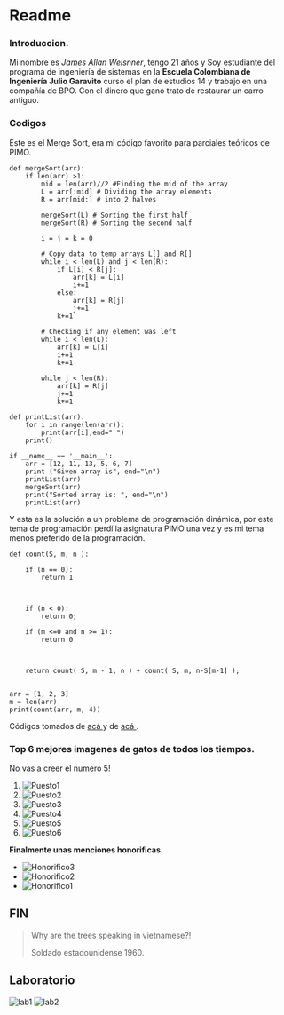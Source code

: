 # Readme

### Introduccion.
Mi nombre es *James Allan Weisnner*, tengo 21 años y Soy estudiante del programa de ingeniería de sistemas en la **Escuela Colombiana de Ingeniería Julio Garavito** curso el plan de estudios 14 y trabajo en una compañía de BPO. Con el dinero que gano trato de restaurar un carro antiguo.

### Codigos

Este es el Merge Sort, era mi código favorito para parciales teóricos de PIMO.

 
	def mergeSort(arr): 
	    if len(arr) >1: 
	        mid = len(arr)//2 #Finding the mid of the array 
	        L = arr[:mid] # Dividing the array elements  
	        R = arr[mid:] # into 2 halves 
	  
	        mergeSort(L) # Sorting the first half 
	        mergeSort(R) # Sorting the second half 
	  
	        i = j = k = 0
	          
	        # Copy data to temp arrays L[] and R[] 
	        while i < len(L) and j < len(R): 
	            if L[i] < R[j]: 
	                arr[k] = L[i] 
	                i+=1
	            else: 
	                arr[k] = R[j] 
	                j+=1
	            k+=1
	          
	        # Checking if any element was left 
	        while i < len(L): 
	            arr[k] = L[i] 
	            i+=1
	            k+=1
	          
	        while j < len(R): 
	            arr[k] = R[j] 
	            j+=1
	            k+=1
	  
	def printList(arr): 
	    for i in range(len(arr)):         
	        print(arr[i],end=" ") 
	    print() 
	   
	if __name__ == '__main__': 
	    arr = [12, 11, 13, 5, 6, 7]  
	    print ("Given array is", end="\n")  
	    printList(arr) 
	    mergeSort(arr) 
	    print("Sorted array is: ", end="\n") 
	    printList(arr) 


Y esta es la solución a un problema de programación dinámica, por este tema de programación perdí la asignatura PIMO una vez y es mi tema menos preferido de la programación. 

	def count(S, m, n ): 
	  
	    if (n == 0): 
	        return 1
	  
	     
	    
	    if (n < 0): 
	        return 0; 
	  
	    if (m <=0 and n >= 1): 
	        return 0
	  
	  
	 
	    return count( S, m - 1, n ) + count( S, m, n-S[m-1] ); 
	  
	 
	arr = [1, 2, 3] 
	m = len(arr) 
	print(count(arr, m, 4)) 

Códigos  tomados de [acá ](https://www.geeksforgeeks.org/merge-sort/) y de [acá ](https://www.geeksforgeeks.org/coin-change-dp-7/).

###  Top 6 mejores imagenes de gatos de todos los tiempos.

No vas a creer el numero 5!

1.  ![Puesto1](5pics/6.jpg) 
2.  ![Puesto2](5pics/5.jpg)
3.  ![Puesto3](5pics/4.jpg)
4.  ![Puesto4](5pics/3.jpg)
5.  ![Puesto5](5pics/2.jpg)
6.  ![Puesto6](5pics/1.jpg)

**Finalmente unas menciones honorificas.**

* ![Honorifico3](5pics/h3.jpg)
* ![Honorifico2](5pics/h2.jpg)
* ![Honorifico1](5pics/h1.jpg)

## FIN

> Why are the trees speaking in vietnamese?!
>   
> Soldado estadounidense 1960.

## Laboratorio

![lab1](5pics/git1.PNG)
![lab2](5pics/git2.PNG)
